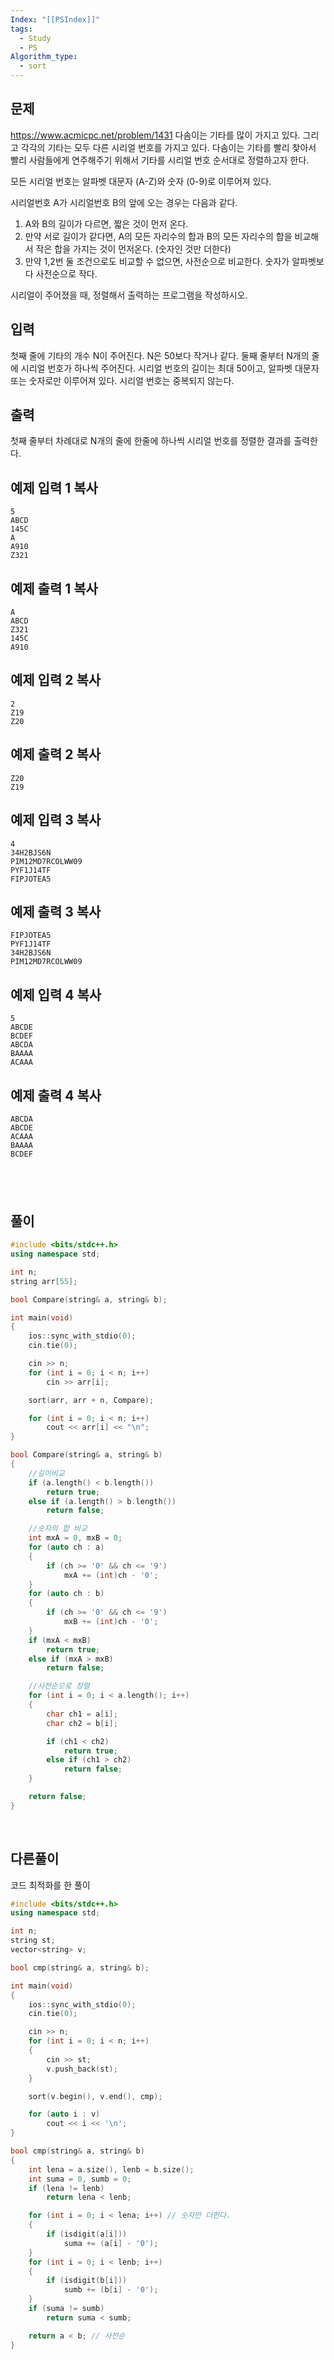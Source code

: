 ```yaml
---
Index: "[[PSIndex]]"
tags:
  - Study
  - PS
Algorithm_type:
  - sort
---
```


## 문제
https://www.acmicpc.net/problem/1431
다솜이는 기타를 많이 가지고 있다. 그리고 각각의 기타는 모두 다른 시리얼 번호를 가지고 있다. 다솜이는 기타를 빨리 찾아서 빨리 사람들에게 연주해주기 위해서 기타를 시리얼 번호 순서대로 정렬하고자 한다.

모든 시리얼 번호는 알파벳 대문자 (A-Z)와 숫자 (0-9)로 이루어져 있다.

시리얼번호 A가 시리얼번호 B의 앞에 오는 경우는 다음과 같다.

1. A와 B의 길이가 다르면, 짧은 것이 먼저 온다.
2. 만약 서로 길이가 같다면, A의 모든 자리수의 합과 B의 모든 자리수의 합을 비교해서 작은 합을 가지는 것이 먼저온다. (숫자인 것만 더한다)
3. 만약 1,2번 둘 조건으로도 비교할 수 없으면, 사전순으로 비교한다. 숫자가 알파벳보다 사전순으로 작다.

시리얼이 주어졌을 때, 정렬해서 출력하는 프로그램을 작성하시오.

## 입력

첫째 줄에 기타의 개수 N이 주어진다. N은 50보다 작거나 같다. 둘째 줄부터 N개의 줄에 시리얼 번호가 하나씩 주어진다. 시리얼 번호의 길이는 최대 50이고, 알파벳 대문자 또는 숫자로만 이루어져 있다. 시리얼 번호는 중복되지 않는다.

## 출력

첫째 줄부터 차례대로 N개의 줄에 한줄에 하나씩 시리얼 번호를 정렬한 결과를 출력한다.

## 예제 입력 1 복사

```
5
ABCD
145C
A
A910
Z321
```

## 예제 출력 1 복사

```
A
ABCD
Z321
145C
A910
```

## 예제 입력 2 복사

```
2
Z19
Z20
```

## 예제 출력 2 복사

```
Z20
Z19
```

## 예제 입력 3 복사

```
4
34H2BJS6N
PIM12MD7RCOLWW09
PYF1J14TF
FIPJOTEA5
```

## 예제 출력 3 복사

```
FIPJOTEA5
PYF1J14TF
34H2BJS6N
PIM12MD7RCOLWW09
```

## 예제 입력 4 복사

```
5
ABCDE
BCDEF
ABCDA
BAAAA
ACAAA
```

## 예제 출력 4 복사

```
ABCDA
ABCDE
ACAAA
BAAAA
BCDEF
```

   
---
## 풀이
```cpp
#include <bits/stdc++.h>
using namespace std;

int n;
string arr[55];

bool Compare(string& a, string& b);

int main(void) 
{
	ios::sync_with_stdio(0);
	cin.tie(0);

	cin >> n;
	for (int i = 0; i < n; i++)
		cin >> arr[i];

	sort(arr, arr + n, Compare);

	for (int i = 0; i < n; i++)
		cout << arr[i] << "\n";
}

bool Compare(string& a, string& b)
{
	//길이비교
	if (a.length() < b.length())
		return true;
	else if (a.length() > b.length())
		return false;

	//숫자의 합 비교
	int mxA = 0, mxB = 0;
	for (auto ch : a)
	{
		if (ch >= '0' && ch <= '9')
			mxA += (int)ch - '0';
	}
	for (auto ch : b)
	{
		if (ch >= '0' && ch <= '9')
			mxB += (int)ch - '0';
	}
	if (mxA < mxB)
		return true;
	else if (mxA > mxB)
		return false;

	//사전순으로 정렬
	for (int i = 0; i < a.length(); i++)
	{
		char ch1 = a[i];
		char ch2 = b[i];

		if (ch1 < ch2)
			return true;
		else if (ch1 > ch2)
			return false;
	}

	return false;
}
```
   
   
## 다른풀이
코드 최적화를 한 풀이
```cpp
#include <bits/stdc++.h>
using namespace std;

int n;
string st;
vector<string> v;

bool cmp(string& a, string& b);

int main(void) 
{
	ios::sync_with_stdio(0);
	cin.tie(0);

	cin >> n;
	for (int i = 0; i < n; i++) 
	{
		cin >> st;
		v.push_back(st);
	}

	sort(v.begin(), v.end(), cmp);

	for (auto i : v) 
		cout << i << '\n';
}

bool cmp(string& a, string& b)
{
	int lena = a.size(), lenb = b.size();
	int suma = 0, sumb = 0;
	if (lena != lenb)
		return lena < lenb;

	for (int i = 0; i < lena; i++) // 숫자만 더한다. 
	{
		if (isdigit(a[i]))
			suma += (a[i] - '0');
	}
	for (int i = 0; i < lenb; i++)
	{
		if (isdigit(b[i]))
			sumb += (b[i] - '0');
	}
	if (suma != sumb)
		return suma < sumb;

	return a < b; // 사전순
}
```
